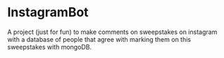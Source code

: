 # InstagramBot
A project (just for fun) to make comments on sweepstakes on instagram with a database of people that agree with marking them on this sweepstakes with mongoDB.
